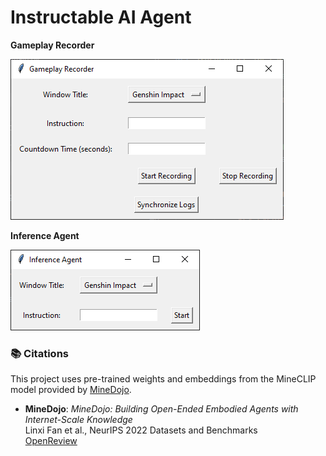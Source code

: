 # Instructable AI Agent

**Gameplay Recorder**

![](https://github.com/phantichchai/data-collection/blob/main/document/gui.png)

**Inference Agent**

![](https://github.com/phantichchai/data-collection/blob/main/document/inference_agent_gui.png)

### 📚 Citations

This project uses pre-trained weights and embeddings from the MineCLIP model provided by [MineDojo](https://minedojo.org/).

- **MineDojo**: *MineDojo: Building Open-Ended Embodied Agents with Internet-Scale Knowledge*  
  Linxi Fan et al., NeurIPS 2022 Datasets and Benchmarks  
  [OpenReview](https://openreview.net/forum?id=rc8o_j8I8PX)
